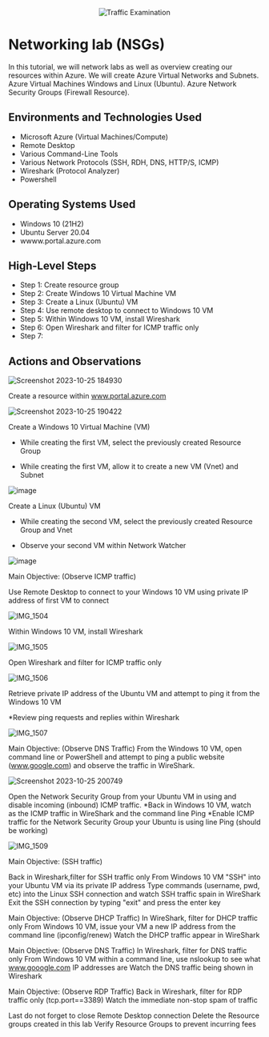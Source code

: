 <p align="center">
<img src="https://i.imgur.com/Ua7udoS.png" alt="Traffic Examination"/>
</p>

<h1>Networking lab (NSGs) </h1>
In this tutorial, we will network labs as well as overview creating our resources within Azure.
We will create Azure Virtual Networks and Subnets. 
Azure Virtual Machines Windows and Linux (Ubuntu). 
Azure Network Security Groups (Firewall Resource).  
<br />



<h2>Environments and Technologies Used</h2>

- Microsoft Azure (Virtual Machines/Compute)
- Remote Desktop
- Various Command-Line Tools
- Various Network Protocols (SSH, RDH, DNS, HTTP/S, ICMP)
- Wireshark (Protocol Analyzer)
- Powershell
  

<h2>Operating Systems Used </h2>

- Windows 10 (21H2)
- Ubuntu Server 20.04
- wwww.portal.azure.com

<h2>High-Level Steps</h2>

- Step 1: Create resource group
- Step 2: Create Windows 10 Virtual Machine VM
- Step 3: Create a Linux (Ubuntu) VM
- Step 4: Use remote desktop to connect to Windows 10 VM
- Step 5: Within Windows 10 VM, install Wireshark
- Step 6: Open Wireshark and filter for ICMP traffic only
- Step 7: 

<h2>Actions and Observations</h2>


![Screenshot 2023-10-25 184930](https://github.com/leticialunaa/networking-lab/assets/146797387/6a6bbb64-42bc-4359-9aff-9e13f09e42a6)

Create a resource within www.portal.azure.com



![Screenshot 2023-10-25 190422](https://github.com/leticialunaa/networking-lab/assets/146797387/5bc97731-3ccd-45e5-bd23-066f4b4a6e9c)

</p>
<p>
Create a Windows 10 Virtual Machine (VM)
  
  * While creating the first VM, select the previously created Resource Group

  * While creating the first VM, allow it to create a new VM (Vnet) and Subnet
  
![image](https://github.com/leticialunaa/networking-lab/assets/146797387/26d4beb3-4710-4475-a975-ba2cafbf97dc)

Create a Linux (Ubuntu) VM

 * While creating the second VM, select the previously created Resource Group and Vnet

  * Observe your second VM within Network Watcher

  
![image](https://github.com/leticialunaa/networking-lab/assets/146797387/9c3c9ca7-1798-40f6-8f67-8f64c726fed5)


Main Objective: (Observe ICMP traffic)

Use Remote Desktop to connect to your Windows 10 VM using private IP address of first VM to connect 


![IMG_1504](https://github.com/leticialunaa/networking-lab/assets/146797387/fa08ca64-fe19-41db-a71f-ebb7737b5fc0)


Within Windows 10 VM, install Wireshark




![IMG_1505](https://github.com/leticialunaa/networking-lab/assets/146797387/a6c9fe67-fc74-485b-8a26-3163d29e6928)


Open Wireshark and filter for ICMP traffic only


![IMG_1506](https://github.com/leticialunaa/networking-lab/assets/146797387/19bf6926-84eb-42ca-8d05-f92f112b7b35)

Retrieve private IP address of the Ubuntu VM and attempt to ping it from the Windows 10 VM

*Review ping requests and replies within Wireshark

![IMG_1507](https://github.com/leticialunaa/networking-lab/assets/146797387/528d056e-99f4-4f1b-9281-e31b00be6d48)

Main Objective: (Observe DNS Traffic) 
From the Windows 10 VM, open command line or PowerShell and attempt to ping a public website (www.google.com) and observe the traffic in WireShark. 


![Screenshot 2023-10-25 200749](https://github.com/leticialunaa/networking-lab/assets/146797387/cf57b753-b0cb-4edb-bf9a-56f0e9d08397)

Open the Network Security Group from your Ubuntu VM in using and disable incoming (inbound) ICMP traffic. 
*Back in Windows 10 VM, watch as the ICMP traffic in WireShark and the command line Ping
*Enable ICMP traffic for the Network Security Group your Ubuntu is using line Ping (should be working)


![IMG_1509](https://github.com/leticialunaa/networking-lab/assets/146797387/563f938f-2d4a-4a6d-b419-a51f1dde1f53)


Main Objective: (SSH traffic)

Back in Wireshark,filter for SSH traffic only
From Windows 10 VM "SSH" into your Ubuntu VM via its private IP address
Type commands (username, pwd, etc) into the Linux SSH connection and watch SSH traffic spain in WireShark
Exit the SSH connection by typing "exit" and press the enter key

Main Objective: (Observe DHCP Traffic)
In WireShark, filter for DHCP traffic only
From Windows 10 VM, issue your VM a new IP address from the command line (ipconfig/renew)
Watch the DHCP traffic appear in WireShark

Main Objective: (Observe DNS Traffic)
In Wireshark, filter for DNS traffic only 
From Windows 10 VM within a command line, use nslookup to see what www.gooogle.com IP addresses are
Watch the DNS traffic being shown in Wireshark 

Main Objective: (Observe RDP Traffic)
Back in Wireshark, filter for RDP traffic only (tcp.port==3389)
Watch the immediate non-stop spam of traffic

Last do not forget to close Remote Desktop connection
Delete the Resource groups created in this lab
Verify Resource Groups to prevent incurring fees




